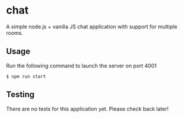 # chat
A simple node.js + vanilla JS chat application with support for multiple rooms.

## Usage
Run the following command to launch the server on port 4001

`$ npm run start`

## Testing
There are no tests for this application yet. Please check back later!